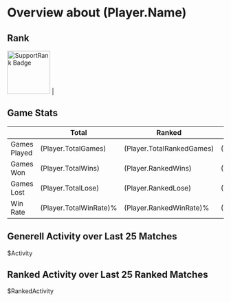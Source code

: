 # Overview about $($Player.Name)

## Rank

 <img src="$($Player.SupportBadge)" alt="SupportRank Badge" width="100" /> |

## Game Stats

|              | Total                    | Ranked                      | Unranked                      |
| ------------ | ------------------------ | --------------------------- | ----------------------------- |
| Games Played | $($Player.TotalGames)    | $($Player.TotalRankedGames) | $($Player.TotalUnrankedGames) |
| Games Won    | $($Player.TotalWins)     | $($Player.RankedWins)       | $($Player.UnrankedWins)       |
| Games Lost   | $($Player.TotalLose)     | $($Player.RankedLose)       | $($Player.UnrankedLose)       |
| Win Rate     | $($Player.TotalWinRate)% | $($Player.RankedWinRate)%   | $($Player.UnrankedWinRate)%   |

## Generell Activity over Last 25 Matches

$Activity

## Ranked Activity over Last 25 Ranked Matches

$RankedActivity
